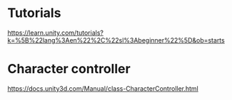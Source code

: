
# Tutorials
https://learn.unity.com/tutorials?k=%5B%22lang%3Aen%22%2C%22sl%3Abeginner%22%5D&ob=starts

# Character controller
https://docs.unity3d.com/Manual/class-CharacterController.html
